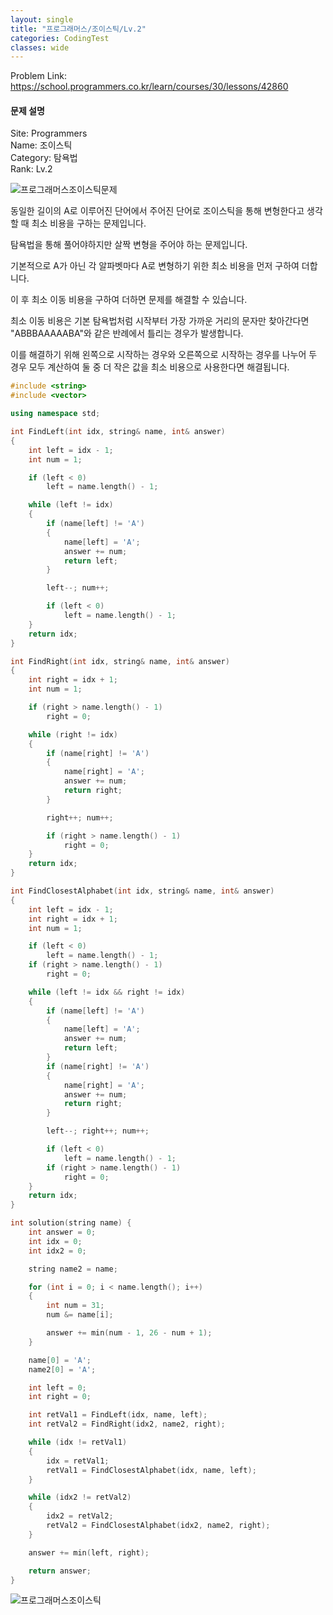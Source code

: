 ```yaml
---
layout: single
title: "프로그래머스/조이스틱/Lv.2"
categories: CodingTest
classes: wide
---
```


Problem Link: <https://school.programmers.co.kr/learn/courses/30/lessons/42860>

#### 문제 설명

Site: Programmers   
Name: 조이스틱   
Category: 탐욕법   
Rank: Lv.2

![프로그래머스조이스틱문제](/assets/images/CodingTest/프로그래머스조이스틱문제.PNG)

동일한 길이의 A로 이루어진 단어에서 주어진 단어로 조이스틱을 통해 변형한다고 생각할 때 최소 비용을 구하는 문제입니다.

탐욕법을 통해 풀어야하지만 살짝 변형을 주어야 하는 문제입니다.

기본적으로 A가 아닌 각 알파벳마다 A로 변형하기 위한 최소 비용을 먼저 구하여 더합니다.

이 후 최소 이동 비용을 구하여 더하면 문제를 해결할 수 있습니다.

최소 이동 비용은 기본 탐욕법처럼 시작부터 가장 가까운 거리의 문자만 찾아간다면 "ABBBAAAAABA"와 같은 반례에서 틀리는 경우가 발생합니다.

이를 해결하기 위해 왼쪽으로 시작하는 경우와 오른쪽으로 시작하는 경우를 나누어 두 경우 모두 계산하여 둘 중 더 작은 값을 최소 비용으로 사용한다면 해결됩니다.

```cpp
#include <string>
#include <vector>

using namespace std;

int FindLeft(int idx, string& name, int& answer)
{
    int left = idx - 1;
    int num = 1;

    if (left < 0)
        left = name.length() - 1;

    while (left != idx)
    {
        if (name[left] != 'A')
        {
            name[left] = 'A';
            answer += num;
            return left;
        }

        left--; num++;

        if (left < 0)
            left = name.length() - 1;
    }
    return idx;
}

int FindRight(int idx, string& name, int& answer)
{
    int right = idx + 1;
    int num = 1;

    if (right > name.length() - 1)
        right = 0;

    while (right != idx)
    {
        if (name[right] != 'A')
        {
            name[right] = 'A';
            answer += num;
            return right;
        }

        right++; num++;

        if (right > name.length() - 1)
            right = 0;
    }
    return idx;
}

int FindClosestAlphabet(int idx, string& name, int& answer)
{
    int left = idx - 1;
    int right = idx + 1;
    int num = 1;

    if (left < 0)
        left = name.length() - 1;
    if (right > name.length() - 1)
        right = 0;

    while (left != idx && right != idx)
    {
        if (name[left] != 'A')
        {
            name[left] = 'A';
            answer += num;
            return left;
        }
        if (name[right] != 'A')
        {
            name[right] = 'A';
            answer += num;
            return right;
        }

        left--; right++; num++;

        if (left < 0)
            left = name.length() - 1;
        if (right > name.length() - 1)
            right = 0;
    }
    return idx;
}

int solution(string name) {
    int answer = 0;
    int idx = 0;
    int idx2 = 0;

    string name2 = name;

    for (int i = 0; i < name.length(); i++)
    {
        int num = 31;
        num &= name[i];

        answer += min(num - 1, 26 - num + 1);
    }

    name[0] = 'A';
    name2[0] = 'A';

    int left = 0;
    int right = 0;

    int retVal1 = FindLeft(idx, name, left);
    int retVal2 = FindRight(idx2, name2, right);

    while (idx != retVal1)
    {
        idx = retVal1;
        retVal1 = FindClosestAlphabet(idx, name, left);
    }

    while (idx2 != retVal2)
    {
        idx2 = retVal2;
        retVal2 = FindClosestAlphabet(idx2, name2, right);
    }

    answer += min(left, right);

    return answer;
}
```

![프로그래머스조이스틱](/assets/images/CodingTest/프로그래머스조이스틱.PNG)
